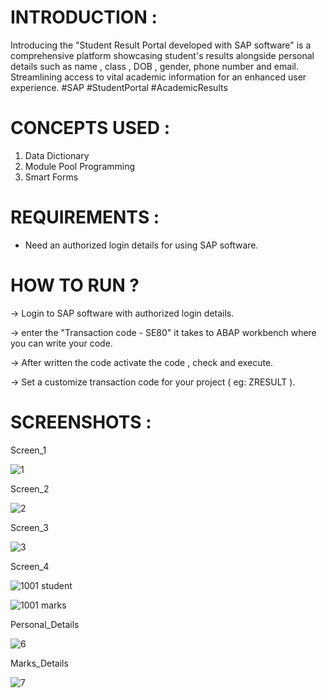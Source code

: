 # INTRODUCTION :

Introducing the "Student Result Portal developed with SAP software" is a comprehensive platform showcasing student's results alongside personal details such as name , class , DOB , gender, phone number and email. Streamlining access to vital academic information for an enhanced user experience. #SAP #StudentPortal #AcademicResults


# CONCEPTS USED :

1.  Data Dictionary
2.  Module Pool Programming
3.  Smart Forms


# REQUIREMENTS :

* Need an authorized login details for using SAP software.


# HOW TO RUN ?


-> Login to SAP software with authorized login details.


-> enter the "Transaction code - SE80" it takes to ABAP workbench where you can write your code.


-> After written the code activate the code , check and execute.


-> Set a customize transaction code for your project ( eg: ZRESULT ).



# SCREENSHOTS :


Screen_1


![1](https://github.com/Sandhiya-S5303/Student_Result_Portal-SAP/assets/110396890/9d3eeb80-b4e2-47c8-ae4a-9f5a4824eee1)




Screen_2


![2](https://github.com/Sandhiya-S5303/Student_Result_Portal-SAP/assets/110396890/d1307728-2342-4ce8-a9ce-4a85641dc6ea)




Screen_3


![3](https://github.com/Sandhiya-S5303/Student_Result_Portal-SAP/assets/110396890/349d1ab3-5e44-42bc-9ea3-53ad0b07166d)


Screen_4


![1001 student](https://github.com/Sandhiya-S5303/Student_Result_Portal-SAP/assets/110396890/a58073e8-1a32-49cc-b5e5-99968a8f75c1)


![1001 marks](https://github.com/Sandhiya-S5303/Student_Result_Portal-SAP/assets/110396890/ab953058-ce00-4ad5-9a7c-dc82a43d0d89)




Personal_Details


![6](https://github.com/Sandhiya-S5303/Student_Result_Portal-SAP/assets/110396890/649e3f99-159b-4c63-b075-fe0c689f57c1)




Marks_Details


![7](https://github.com/Sandhiya-S5303/Student_Result_Portal-SAP/assets/110396890/5d5374aa-795a-4c37-819c-cbb229158179)




